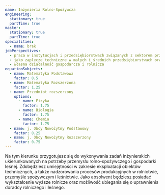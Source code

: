 ```yaml
---
name: Inżynieria Rolno-Spożywcza
engineering:
  stationary: true
  partTime: true
master:
  stationary: true
  partTime: true
specialities:
  - name: brak
jobPerspectives:
  - praca w instytucjach i przedsiębiorstwach związanych z sektorem przetwórstwa rolno-spożywczego, rolnictwem i gospodarką leśną
  - jako zaplecze techniczne w małych i średnich przedsiębiorstwach oraz jednostkach doradczych
  - własna działalność gospodarcza i rolnicza
equationSubjects:
  - name: Matematyka Podstawowa
    factor: 0.5
  - name: Matematyka Rozszerzona
    factor: 1.25
  - name: Przedmiot rozszerzony
    options:
      - name: Fizyka
        factor: 1.75
      - name: Biologia
        factor: 1.75
      - name: Chemia
        factor: 1.75
  - name: j. Obcy Nowożytny Podstawowy
    factor: 0.25
  - name: j. Obcy Nowożytny Rozszerzony
    factor: 0.75
---
```


Na tym kierunku przygotujesz się do wykonywania zadań inżynierskich ukierunkowanych na potrzeby przemysłu rolno-spożywczego i gospodarki leśnej. Zdobędziesz umiejętności w zakresie eksploatacji obiektów technicznych, a także nadzorowania procesów produkcyjnych w rolnictwie, przemyśle spożywczym i leśnictwie. Jako absolwent będziesz posiadać
wykształcenie wyższe rolnicze oraz możliwość ubiegania się o uprawnienia doradcy rolniczego i leśnego.

